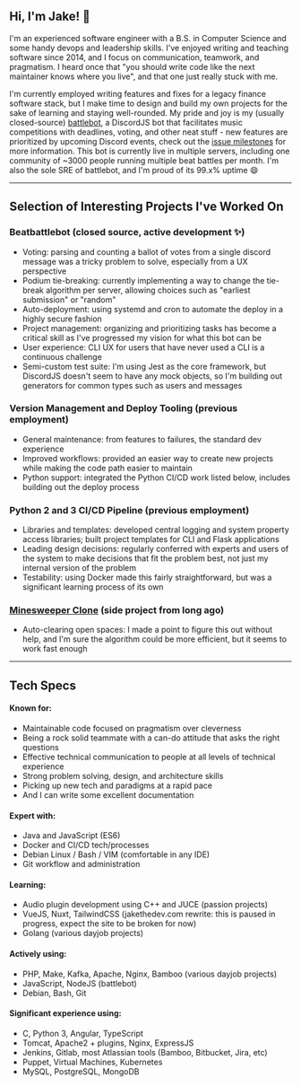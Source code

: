 <!--
**jakethedev/jakethedev** is a ✨ _special_ ✨ repository because its `README.md` (this file) appears on your GitHub profile.

NOTES

For a big ol banner image:
<div align="center">
	<br>
		<img src="banner-image.svg">
	<br>
</div>
-->

## Hi, I'm Jake! 👋

I'm an experienced software engineer with a B.S. in Computer Science and some handy devops and leadership skills. I've enjoyed writing and teaching software since 2014, and I focus on communication, teamwork, and pragmatism. I heard once that "you should write code like the next maintainer knows where you live", and that one just really stuck with me.

I'm currently employed writing features and fixes for a legacy finance software stack, but I make time to design and build my own projects for the sake of learning and staying well-rounded. My pride and joy is my (usually closed-source) [battlebot](https://github.com/jakethedev/beatbattlebot), a DiscordJS bot that facilitates music competitions with deadlines, voting, and other neat stuff - new features are prioritized by upcoming Discord events, check out the [issue milestones](https://github.com/jakethedev/beatbattlebot/milestones) for more information. This bot is currently live in multiple servers, including one community of ~3000 people running multiple beat battles per month. I'm also the sole SRE of battlebot, and I'm proud of its 99.x% uptime 😄

<!--If you like the work I'm doing and want to support it, feel free to make a PR for an open issue in the battlebot repo, or if you're feeling generous you can always throw a few bucks in my [guitar case](https://jakebelowmusic.com/tip-jar)-->

---

## Selection of Interesting Projects I've Worked On

<!-- ### [Beatbattlebot](https://github.com/jakethedev/beatbattlebot) (open source, active development ✨) -->
### Beatbattlebot (closed source, active development ✨)
- Voting: parsing and counting a ballot of votes from a single discord message was a tricky problem to solve, especially from a UX perspective
- Podium tie-breaking: currently implementing a way to change the tie-break algorithm per server, allowing choices such as "earliest submission" or "random"
- Auto-deployment: using systemd and cron to automate the deploy in a highly secure fashion
- Project management: organizing and prioritizing tasks has become a critical skill as I've progressed my vision for what this bot can be
- User experience: CLI UX for users that have never used a CLI is a continuous challenge
- Semi-custom test suite: I'm using Jest as the core framework, but DiscordJS doesn't seem to have any mock objects, so I'm building out generators for common types such as users and messages

### Version Management and Deploy Tooling (previous employment)
- General maintenance: from features to failures, the standard dev experience
- Improved workflows: provided an easier way to create new projects while making the code path easier to maintain
- Python support: integrated the Python CI/CD work listed below, includes building out the deploy process

### Python 2 and 3 CI/CD Pipeline (previous employment)
- Libraries and templates: developed central logging and system property access libraries; built project templates for CLI and Flask applications
- Leading design decisions: regularly conferred with experts and users of the system to make decisions that fit the problem best, not just my internal version of the problem
- Testability: using Docker made this fairly straightforward, but was a significant learning process of its own

### [Minesweeper Clone](https://github.com/jakethedev/minesweeper-java) (side project from long ago)
- Auto-clearing open spaces: I made a point to figure this out without help, and I'm sure the algorithm could be more efficient, but it seems to work fast enough

---

## Tech Specs

#### Known for: 
- Maintainable code focused on pragmatism over cleverness
- Being a rock solid teammate with a can-do attitude that asks the right questions
- Effective technical communication to people at all levels of technical experience
- Strong problem solving, design, and architecture skills
- Picking up new tech and paradigms at a rapid pace
- And I can write some excellent documentation 

#### Expert with:
- Java and JavaScript (ES6)
- Docker and CI/CD tech/processes
- Debian Linux / Bash / VIM (comfortable in any IDE)
- Git workflow and administration

#### Learning: 
- Audio plugin development using C++ and JUCE (passion projects)
- VueJS, Nuxt, TailwindCSS (jakethedev.com rewrite: this is paused in progress, expect the site to be broken for now)
- Golang (various dayjob projects)

#### Actively using:
- PHP, Make, Kafka, Apache, Nginx, Bamboo (various dayjob projects)
- JavaScript, NodeJS (battlebot)
- Debian, Bash, Git

#### Significant experience using: 
- C, Python 3, Angular, TypeScript
- Tomcat, Apache2 + plugins, Nginx, ExpressJS
- Jenkins, Gitlab, most Atlassian tools (Bamboo, Bitbucket, Jira, etc)
- Puppet, Virtual Machines, Kubernetes
- MySQL, PostgreSQL, MongoDB

